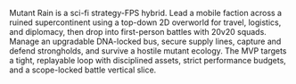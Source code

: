 Mutant Rain is a sci-fi strategy-FPS hybrid. Lead a mobile faction across a ruined supercontinent using a top-down 2D overworld for travel, logistics, and diplomacy, then drop into first-person battles with 20v20 squads. Manage an upgradable DNA-locked bus, secure supply lines, capture and defend strongholds, and survive a hostile mutant ecology. The MVP targets a tight, replayable loop with disciplined assets, strict performance budgets, and a scope-locked battle vertical slice.
